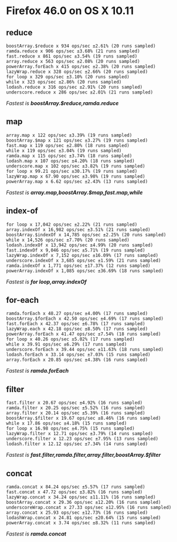 # Firefox 46.0 on OS X 10.11

## reduce

    boostArray.$reduce x 934 ops/sec ±2.61% (20 runs sampled)
    ramda.reduce x 906 ops/sec ±3.68% (21 runs sampled)
    fast.reduce x 861 ops/sec ±3.54% (19 runs sampled)
    array.reduce x 563 ops/sec ±2.08% (20 runs sampled)
    powerArray.forEach x 415 ops/sec ±2.38% (20 runs sampled)
    lazyWrap.reduce x 328 ops/sec ±2.66% (20 runs sampled)
    for loop x 329 ops/sec ±3.10% (20 runs sampled)
    while x 323 ops/sec ±2.86% (20 runs sampled)
    lodash.reduce x 316 ops/sec ±2.91% (20 runs sampled)
    underscore.reduce x 286 ops/sec ±2.01% (21 runs sampled)

*Fastest is __boostArray.$reduce,ramda.reduce__*

## map

    array.map x 122 ops/sec ±3.39% (19 runs sampled)
    boostArray.$map x 121 ops/sec ±3.27% (19 runs sampled)
    fast.map x 119 ops/sec ±2.80% (18 runs sampled)
    while x 119 ops/sec ±3.04% (19 runs sampled)
    ramda.map x 115 ops/sec ±3.74% (18 runs sampled)
    lodash.map x 107 ops/sec ±4.20% (18 runs sampled)
    underscore.map x 102 ops/sec ±3.82% (19 runs sampled)
    for loop x 99.21 ops/sec ±30.17% (19 runs sampled)
    lazyWrap.map x 67.90 ops/sec ±3.98% (19 runs sampled)
    powerArray.map x 6.62 ops/sec ±2.43% (13 runs sampled)

*Fastest is __array.map,boostArray.$map,fast.map,while__*

## index-of

    for loop x 17,042 ops/sec ±2.22% (21 runs sampled)
    array.indexOf x 16,982 ops/sec ±3.51% (21 runs sampled)
    boostArray.$indexOf x 14,785 ops/sec ±2.25% (20 runs sampled)
    while x 14,526 ops/sec ±7.70% (20 runs sampled)
    lodash.indexOf x 13,942 ops/sec ±4.99% (20 runs sampled)
    fast.indexOf x 9,046 ops/sec ±5.71% (19 runs sampled)
    lazyWrap.indexOf x 7,152 ops/sec ±16.09% (17 runs sampled)
    underscore.indexOf x 3,685 ops/sec ±1.59% (21 runs sampled)
    ramda.indexOf x 1,771 ops/sec ±17.37% (12 runs sampled)
    powerArray.indexOf x 1,085 ops/sec ±36.69% (18 runs sampled)

*Fastest is __for loop,array.indexOf__*

## for-each

    ramda.forEach x 48.27 ops/sec ±4.00% (17 runs sampled)
    boostArray.$forEach x 42.50 ops/sec ±4.69% (17 runs sampled)
    fast.forEach x 42.37 ops/sec ±6.78% (17 runs sampled)
    lazyWrap.each x 42.18 ops/sec ±8.50% (17 runs sampled)
    powerArray.forEach x 41.47 ops/sec ±7.54% (18 runs sampled)
    for loop x 40.26 ops/sec ±5.02% (17 runs sampled)
    while x 39.91 ops/sec ±6.29% (17 runs sampled)
    underscore.forEach x 39.44 ops/sec ±11.63% (18 runs sampled)
    lodash.forEach x 33.14 ops/sec ±7.03% (15 runs sampled)
    array.forEach x 20.85 ops/sec ±4.38% (16 runs sampled)

*Fastest is __ramda.forEach__*

## filter

    fast.filter x 20.67 ops/sec ±4.92% (16 runs sampled)
    ramda.filter x 20.25 ops/sec ±5.52% (16 runs sampled)
    array.filter x 20.14 ops/sec ±5.39% (16 runs sampled)
    boostArray.$filter x 19.67 ops/sec ±8.46% (16 runs sampled)
    while x 17.86 ops/sec ±4.18% (15 runs sampled)
    for loop x 16.98 ops/sec ±4.75% (15 runs sampled)
    lazyWrap.filter x 12.71 ops/sec ±3.79% (14 runs sampled)
    underscore.filter x 12.23 ops/sec ±7.95% (13 runs sampled)
    lodash.filter x 12.12 ops/sec ±7.34% (14 runs sampled)

*Fastest is __fast.filter,ramda.filter,array.filter,boostArray.$filter__*

## concat

    ramda.concat x 84.24 ops/sec ±5.57% (17 runs sampled)
    fast.concat x 47.72 ops/sec ±3.82% (16 runs sampled)
    lazyWrap.concat x 34.24 ops/sec ±11.11% (16 runs sampled)
    boostArray.concat x 29.36 ops/sec ±12.20% (16 runs sampled)
    underscoreWrap.concat x 27.33 ops/sec ±12.95% (16 runs sampled)
    array.concat x 25.93 ops/sec ±12.73% (16 runs sampled)
    lodashWrap.concat x 24.81 ops/sec ±20.64% (15 runs sampled)
    powerArray.concat x 3.74 ops/sec ±8.32% (11 runs sampled)

*Fastest is __ramda.concat__*
